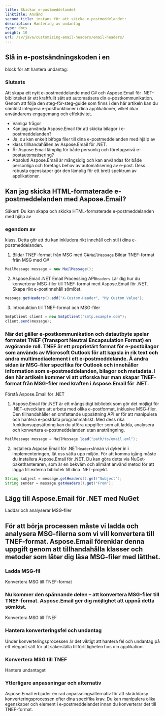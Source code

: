```yaml
---
title: Skickar e-postmeddelandet
linktitle: Använd
second_title: instans för att skicka e-postmeddelandet:
description: Hantering av undantag
type: docs
weight: 10
url: /sv/java/customizing-email-headers/email-headers/
---
```


##  Slå in e-postsändningskoden i en

 block för att hantera undantag:

### Slutsats

Att skapa ett nytt e-postmeddelande med C# och Aspose.Email för .NET-biblioteket är ett kraftfullt sätt att automatisera din e-postkommunikation. Genom att följa den steg-för-steg-guide som finns i den här artikeln kan du sömlöst integrera e-postfunktioner i dina applikationer, vilket ökar användarens engagemang och effektivitet.

- Vanliga frågor
- Kan jag använda Aspose.Email för att skicka bilagor i e-postmeddelanden?
-  Ja, du kan enkelt bifoga filer till dina e-postmeddelanden med hjälp av
-  klass tillhandahållen av Aspose.Email för .NET.
- Är Aspose.Email lämplig för både personlig och företagsnivå e-postautomatisering?
- Absolut! Aspose.Email är mångsidig och kan användas för både personliga och företags behov av automatisering av e-post. Dess robusta egenskaper gör den lämplig för ett brett spektrum av applikationer.

## Kan jag skicka HTML-formaterade e-postmeddelanden med Aspose.Email?

 Säkert! Du kan skapa och skicka HTML-formaterade e-postmeddelanden med hjälp av

###  egendom av

 klass. Detta gör att du kan inkludera rikt innehåll och stil i dina e-postmeddelanden.

1.  Bildar TNEF-format från MSG med C#`MailMessage` Bildar TNEF-format från MSG med C#

```java
MailMessage message = new MailMessage();
```

2.  Aspose.Email .NET Email Processing API`Headers` Lär dig hur du konverterar MSG-filer till TNEF-format med Aspose.Email för .NET. Skapa rikt e-postinnehåll sömlöst.

```java
message.getHeaders().add("X-Custom-Header", "My Custom Value");
```

3. Introduktion till TNEF-format och MSG-filer

```java
SmtpClient client = new SmtpClient("smtp.example.com");
client.send(message);
```

### När det gäller e-postkommunikation och datautbyte spelar formatet TNEF (Transport Neutral Encapsulation Format) en avgörande roll. TNEF är ett proprietärt format för e-postbilagor som används av Microsoft Outlook för att kapsla in rik text och andra multimediaelement i ett e-postmeddelande. Å andra sidan är MSG-filer specifika för Outlook och innehåller information som e-postmeddelanden, bilagor och metadata. I den här artikeln kommer vi att utforska hur man skapar TNEF-format från MSG-filer med kraften i Aspose.Email för .NET.

Förstå Aspose.Email för .NET

1. Aspose.Email för .NET är ett mångsidigt bibliotek som gör det möjligt för .NET-utvecklare att arbeta med olika e-postformat, inklusive MSG-filer. Den tillhandahåller en omfattande uppsättning API:er för att manipulera och hantera e-postdata programmatiskt. Med dess rika funktionsuppsättning kan du utföra uppgifter som att ladda, analysera och konvertera e-postmeddelanden utan ansträngning.

```java
MailMessage message = MailMessage.load("path/to/email.eml");
```

2. Installera Aspose.Email för .NET`Headers`Innan vi dyker in i implementeringen, låt oss sätta upp miljön. För att komma igång måste du installera Aspose.Email för .NET. Du kan göra detta via NuGet-pakethanteraren, som är en bekväm och allmänt använd metod för att lägga till externa bibliotek till dina .NET-projekt.

```java
String subject = message.getHeaders().get("Subject");
String sender = message.getHeaders().get("From");
```

##  Lägg till Aspose.Email för .NET med NuGet

Laddar och analyserar MSG-filer

## För att börja processen måste vi ladda och analysera MSG-filerna som vi vill konvertera till TNEF-format. Aspose.Email förenklar denna uppgift genom att tillhandahålla klasser och metoder som låter dig läsa MSG-filer med lätthet.

###  Ladda MSG-fil

Konvertera MSG till TNEF-format

### Nu kommer den spännande delen – att konvertera MSG-filer till TNEF-format. Aspose.Email ger dig möjlighet att uppnå detta sömlöst.

 Konvertera MSG till TNEF

### Hantera konverteringsfel och undantag

Under konverteringsprocessen är det viktigt att hantera fel och undantag på ett elegant sätt för att säkerställa tillförlitligheten hos din applikation.

###  Konvertera MSG till TNEF

 Hantera undantaget

### Ytterligare anpassningar och alternativ

Aspose.Email erbjuder en rad anpassningsalternativ för att skräddarsy konverteringsprocessen efter dina specifika krav. Du kan manipulera olika egenskaper och element i e-postmeddelandet innan du konverterar det till TNEF-format.